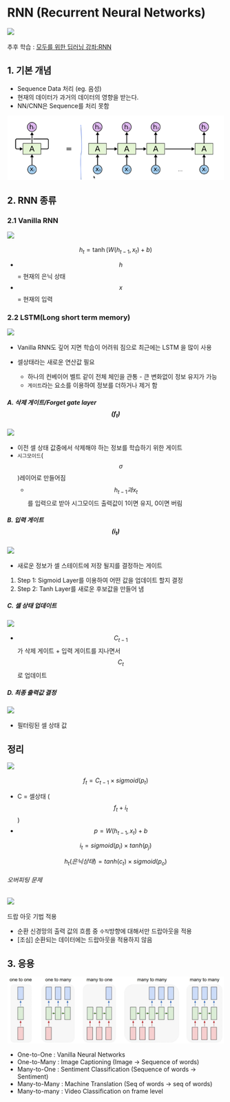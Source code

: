 
# RNN (Recurrent Neural Networks)
![](https://cdn-images-1.medium.com/max/800/1*laH0_xXEkFE0lKJu54gkFQ.png)

추후 학습 : [모두를 위한 딥러닝 강좌:RNN](https://youtu.be/-SHPG_KMUkQ?list=PLlMkM4tgfjnLSOjrEJN31gZATbcj_MpUm0)

## 1. 기본 개념 
* Sequence Data 처리 (eg. 음성)
* 현재의 데이터가 과거의 데이터의 영향을 받는다. 
* NN/CNN은 Sequence를 처리 못함

![](/assets/rnn1.PNG)


## 2. RNN 종류 
### 2.1 Vanilla RNN 
![](http://i.imgur.com/SmXtkHi.png)

$$ h_t = \tanh(W(h_{t-1}, x_t)+b) $$
- $$h$$ = 현재의 은닉 상태
- $$x$$ = 현재의 입력 

### 2.2 LSTM(Long short term memory)

![](http://colah.github.io/posts/2015-08-Understanding-LSTMs/img/LSTM3-chain.png)

- Vanilla RNN도 깊어 지면 학습이 어려워 짐으로 최근에는 LSTM 을 많이 사용 

- 셀상태라는 새로운 연산값 필요
    - 하나의 컨베이어 벨트 같이 전체 체인을 관통 - 큰 변화없이 정보 유지가 가능
    - `게이트`라는 요소를 이용하여 정보를 더하거나 제거 함 

##### A. 삭제 게이트/Forget gate layer$$(f_t)$$
![](http://colah.github.io/posts/2015-08-Understanding-LSTMs/img/LSTM3-focus-f.png)

- 이전 셀 상태 값중에서 삭제해야 하는 정보를 학습하기 위한 게이트 
- `시그모이드`($$\sigma$$)레이어로 만들어짐 
    - $$ h_{t-1} 과 x_t$$를 입력으로 받아 시그모이드 출력값이 1이면 유지, 0이면 버림 



    
##### B. 입력 게이트$$(i_t)$$
![](http://colah.github.io/posts/2015-08-Understanding-LSTMs/img/LSTM3-focus-i.png)

- 새로운 정보가 셀 스테이트에 저장 될지를 결정하는 게이트 

1. Step 1: Sigmoid Layer를 이용하여 어떤 값을 업데이트 할지 결정 
2. Step 2: Tanh Layer를 새로운 후보값을 만들어 냄 

##### C. 셀 상태 업데이트 
![](http://colah.github.io/posts/2015-08-Understanding-LSTMs/img/LSTM3-focus-C.png)

- $$ C_{t-1}$$ 가 삭제 게이트 + 입력 게이트를 지나면서 $$ C_t $$로 업데이트 

##### D. 최종 출력값 결정 
![](https://t1.daumcdn.net/thumb/R1280x0/?fname=http://t1.daumcdn.net/brunch/service/user/IgT/image/31zZPrqx8Q8-JTRE_gWuFGtVgGE.png)

- 필터링된 셀 상태 값 


## 정리 
![](http://i.imgur.com/nHQGkpq.png)

$$ f_t = C_{t-1} \times sigmoid(p_t) $$
- C = 셀상태 ($$ f_t + i_t $$)
- $$ p =  W(h_{t-1}, x_t)+b $$

$$ i_t = sigmoid(p_i) \times tanh(p_j) $$

$$ h_t(은닉상태) = tanh(c_t) \times sigmoid(p_o) $$

######  오버피팅 문제 
![](http://i.imgur.com/2MP1BaQ.png)

드랍 아웃 기법 적용 
- 순환 신경망의 출력 값의 흐름 중 `수직`방향에 대해서만 드랍아웃을 적용
- [조심] 순환되는 데이터에는 드랍아웃을 적용하지 않음 


## 3. 응용
![](/assets/list_of_RNN.png)
- One-to-One : Vanilla Neural Networks
- One-to-Many : Image Captioning (Image -> Sequence of words)
- Many-to-One : Sentiment Classification (Sequence of words -> Sentiment)
- Many-to-Many : Machine Translation (Seq of words -> seq of words)
- Many-to-many : Video Classification on frame level